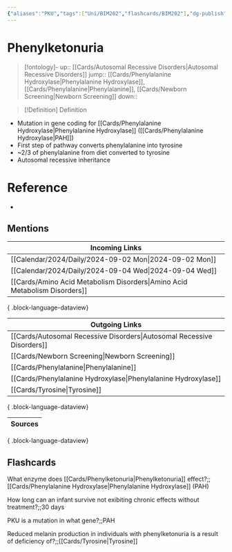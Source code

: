 ```yaml
---
{"aliases":"PKU","tags":["Uni/BIM202","flashcards/BIM202"],"dg-publish":true,"permalink":"/cards/phenylketonuria/","dgPassFrontmatter":true}
---
```


# Phenylketonuria

> [!ontology]-
> up:: [[Cards/Autosomal Recessive Disorders\|Autosomal Recessive Disorders]]
> jump:: [[Cards/Phenylalanine Hydroxylase\|Phenylalanine Hydroxylase]], [[Cards/Phenylalanine\|Phenylalanine]], [[Cards/Newborn Screening\|Newborn Screening]]
> down:: 

> [!Definition] Definition

- Mutation in gene coding for [[Cards/Phenylalanine Hydroxylase\|Phenylalanine Hydroxylase]] ([[Cards/Phenylalanine Hydroxylase\|PAH]])
- First step of pathway converts phenylalanine into tyrosine
- ~2/3 of phenylalanine from diet converted to tyrosine
- Autosomal recessive inheritance

# Reference

- 

## Mentions

| Incoming Links                                                                |
| ----------------------------------------------------------------------------- |
| [[Calendar/2024/Daily/2024-09-02 Mon\|2024-09-02 Mon]]                     |
| [[Calendar/2024/Daily/2024-09-04 Wed\|2024-09-04 Wed]]                     |
| [[Cards/Amino Acid Metabolism Disorders\|Amino Acid Metabolism Disorders]] |

{ .block-language-dataview}

| Outgoing Links                                                            |
| ------------------------------------------------------------------------- |
| [[Cards/Autosomal Recessive Disorders\|Autosomal Recessive Disorders]] |
| [[Cards/Newborn Screening\|Newborn Screening]]                         |
| [[Cards/Phenylalanine\|Phenylalanine]]                                 |
| [[Cards/Phenylalanine Hydroxylase\|Phenylalanine Hydroxylase]]         |
| [[Cards/Tyrosine\|Tyrosine]]                                           |

{ .block-language-dataview}

| Sources |
| ------- |

{ .block-language-dataview}

## Flashcards

What enzyme does [[Cards/Phenylketonuria\|Phenylketonuria]] effect?;;[[Cards/Phenylalanine Hydroxylase\|Phenylalanine Hydroxylase]] (PAH)
<!--SR:!2024-10-28,12,230-->

How long can an infant survive not exibiting chronic effects without treatment?;;30 days
<!--SR:!2024-10-25,16,250-->

PKU is a mutation in what gene?;;PAH
<!--SR:!2024-10-24,8,248-->

Reduced melanin production in individuals with phenylketonuria is a result of deficiency of?;;[[Cards/Tyrosine\|Tyrosine]]
<!--SR:!2024-10-17,1,228-->